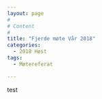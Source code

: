 ```yaml
---
layout: page
#
# Content
#
title: "Fjerde møte Vår 2018"
categories:
  - 2018 Høst
tags:
  - Møtereferat

---
```



test

 [1]: #
 [2]: #
 [3]: #
 [4]: #
 [5]: #
 [6]: #
 [7]: #
 [8]: #
 [9]: #
 [10]: #